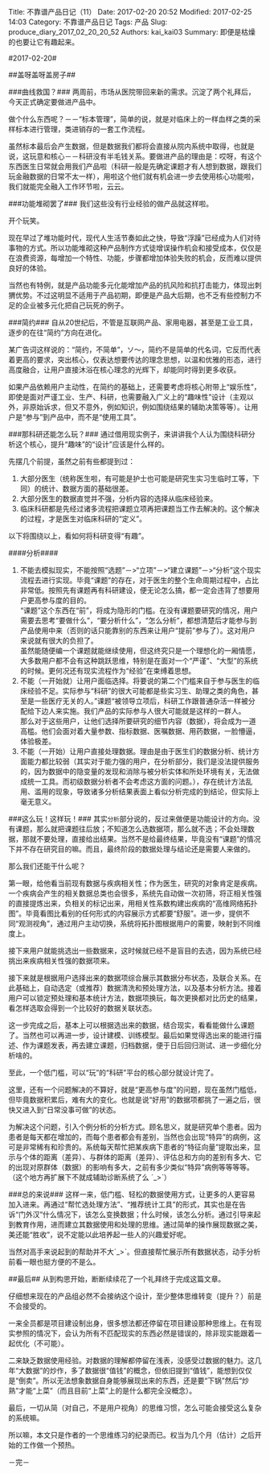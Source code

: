 Title: 不靠谱产品日记（11）
Date: 2017-02-20 20:52
Modified: 2017-02-25 14:03
Category: 不靠谱产品日记
Tags: 产品
Slug: produce_diary_2017_02_20_20_52
Authors: kai_kai03
Summary: 即便是枯燥的也要让它有趣起来。

#2017-02-20#

##盖呀盖呀盖房子##

###曲线救国？###
两周前，市场从医院带回来新的需求。沉淀了两个礼拜后，今天正式确定要做进产品中。

做个什么东西呢？－－“标本管理”，简单的说，就是对临床上的一样血样之类的采样标本进行管理，类进销存的一套工作流程。

虽然标本最后会产生数据，但是数据我们都将会直接从院内系统中取得，也就是说，这玩意和核心－－科研没有半毛钱关系。要做进产品的理由是：哎呀，有这个东西医生日常就会用我们产品啦（科研一般是先确定课题才有人想到数据，跟我们玩金融数据的日常不太一样），用啦这个他们就有机会进一步去使用核心功能啦，我们就能完全融入工作环节啦，云云。

###功能堆砌罢了###
我们这些没有行业经验的做产品就这样啦。

开个玩笑。

现在早过了堆功能时代，现代人生活节奏如此之快，导致“浮躁”已经成为人们对待事物的方式。所以功能堆砌这种产品制作方式徒增误操作机会和接受成本，仅仅是在浪费资源，每增加一个特性、功能，步骤都增加体验失败的机会，反而难以提供良好的体验。

当然也有特例，就是产品功能多元化能增加产品的抗风险和抗打击能力，体现出刺猬优势。不过这明显不适用于产品初期，即便是产品大后期，也不乏有些控制力不足的企业被多元化把自己玩死的例子。

###简约###
自从20世纪后，不管是互联网产品、家用电器，甚至是工业工具，逐步的在往“简约”方向在进化。

某广告词这样说的：“简约，不简单”，ソ〜，简约不是简单的代名词，它反而代表着更高的要求，突出核心，仅表达想要传达的理念思想，以温和优雅的形态，进行高度融合，让用户直接沐浴在核心理念的光辉下，却能同时得到更多收获。

如果产品依赖用户主动性，在简约的基础上，还需要考虑将核心附带上“娱乐性”，即使是面对严谨工业、生产、科研，也需要融入广义上的“趣味性”设计（主观以外，非原始诉求，但又不意外，例如知识，例如围绕结果的辅助决策等等）。让用户是“参与”到产品中，而不是“使用工具”。

###那科研还能怎么玩？###
通过借用现实例子，来讲讲我个人认为围绕科研分析这个核心，提升“趣味”的“设计”应该是什么样的。

先摆几个前提，虽然之前有些都提到过：

1.	大部分医生（统称医生啦，有可能是护士也可能是研究生实习生临时工等，下同）的统计、数据方面的基础很差。
2. 大部分医生的数据直觉并不强，分析内容的选择从临床经验来。
3. 临床科研都是先经过诸多流程把课题立项再把课题当工作去解决的。这个解决的过程，才是医生对临床科研的“定义”。

以下将围绕以上，看如何将科研变得“有趣”。

####分析####
1.	不能去模拟现实，不能按照“选题”－>“立项”－>“建立课题”－>“分析”这个现实流程去进行实现。毕竟“课题”的存在，对于医生的整个生命周期过程中，占比非常低。按照先有课题再有科研建设，便无论怎么搞，都一定会违背了想要用户更高参与度的目的。<br />“课题”这个东西在“前”，将成为隐形的门槛。在没有课题要研究的情况，用户需要去思考“要做什么”，“要分析什么”，“怎么分析”，都想清楚后才能参与到产品使用中来（否则的话只能靠别的东西来让用户“提前”参与了）。这对用户来说就有很大的负担了。<br />虽然能随便编一个课题就能继续使用，但这终究只是一个理想化的一厢情愿，大多数用户都不会有这种跳跃思维，特别是在面对一个“严谨”、“大型”的系统的时候。更何况还有现实流程作为“经验”在束缚着思想。
2. 不能（一开始就）让用户面临选择。将要说的第二个门槛来自于参与医生的临床经验不足。实际参与“科研”的很大可能都是些实习生、助理之类的角色，甚至是一些医疗无关的人。”课题“被领导立项后，科研工作跟普通杂活一样被分配给下边人来实施。我们产品的实际参与人很大可能就是这样的一群人。<br/>那么对于这些用户，让他们选择所要研究的细节内容（数据），将会成为一道高槛。他们会面对着大量参数、指标数据、医嘱数据、用药数据，一脸懵逼，体验极差。
3. 不能（一开始）让用户直接处理数据。理由是由于医生们的数据分析、统计方面能力都比较弱（其实对于能力强的用户，在分析部分，我们是没法提供服务的，因为数据中的隐变量的发现和消除与被分析实体和所处环境有关，无法做成统一工具。而初级数据分析者不会考虑这方面的问题。），存在统计方法乱用、滥用的现象，导致诸多分析结果表面上看似分析完成的到结论，但实际上毫无意义。


###这么玩！这样玩！###
其实`分析`部分说的，反过来做便是功能设计的方向。没有课题，那么就把课题往后放；不知道怎么选数据项，那么就不选；不会处理数据，那就不要处理，直接给出结果。当然不是给最终结果，毕竟没有“课题”的情况下并不存在研究目的嘛。而且，最终阶段的数据处理与结论还是需要人来做的。

那么我们还能干什么呢？

第一眼，给他看当前现有数据与疾病相关性；作为医生，研究的对象肯定是疾病。一个疾病会产生的相关数据总类也会很多，系统先自动做一次初筛，将正相关性强的直接提炼出来，负相关的标记出来，用相关性系数构建出疾病的“高维网络拓扑图”。毕竟看图比看别的任何形式的内容展示方式都要“舒服”。进一步，提供不同“观测视角”，通过用户主动切换，系统将拓扑图根据用户的需要，映射到不同维度上。

接下来用户就能挑选出一些数据来，这时候就已经不是盲目的去选，因为系统已经挑出来疾病相关性强的数据项来。

接下来就是根据用户选择出来的数据项综合展示其数据分布状态，及联合关系。在此基础上，自动选定（或推荐）数据清洗和预处理方法，以及基本分析方法。接着用户可以锁定预处理和基本统计方法，数据项换玩，每次更换都对比历史的结果，看怎样选取会得到一个比较好的数据关联状态。

这一步完成之后，基本上可以根据选出来的数据，结合现实，看看能做什么课题了。当然也可以再进一步，设计建模、训练模型。最后如果觉得选出来的能进行描述、作为课题发表，再去建立课题，归档数据，便于日后回归测试、进一步细化分析啥的。

至此，一个低门槛，可以“玩”的“科研”平台的核心部分就设计完了。

这里，还有一个问题解决的不算好，就是“更高参与度”的问题，现在虽然门槛低，但毕竟数据积累后，难有大的变化。也就是说“好用”的数据项都挑了一遍之后，很快又进入到“日常没事可做”的状态。

为解决这个问题，引入个例分析的分析方式。顾名思义，就是研究单个患者。因为患者是每天都在增加的，而每个患者都会有差别，当然也会出现“特异”的病例，这可是非常稀有和珍贵的。系统每天帮忙把某疾病下患者的“特征向量”提取出来，显示与个体的距离（差异）、与群体的距离（差异）、评估总和方向的差别有多大、它的出现对原群体（数据）的影响有多大，之前有多少类似“特异”病例等等等等。（这个地方再扩展下不就成辅助诊断系统了么 ˊ_>ˋ）


###总的来说###
这样一来，低门槛、轻松的数据使用方式，让更多的人更容易加入进来。再通过“帮忙选处理方法”、“推荐统计工具”的形式，其实也是在告诉“门外汉”什么情况下，该怎么变换数据；什么时候，该怎么分析。通过引导来起到教育作用，进而建立其数据使用和处理的思维。通过简单的操作展现数据之美，美还能“胜收”，说不定能以此培养起一些人的兴趣爱好呢。

当然对高手来说起到的帮助并不大ˊ_>ˋ。但直接帮忙展示所有数据状态，动手分析前看一眼也挺方便的不是么。

##最后##
从到构思开始，断断续续花了一个礼拜终于完成这篇文章。

仔细想来现在的产品组必然不会接纳这个设计，至少整体思维转变（提升？）前是不会接受的。

一来全员都是项目建设制出身，很多想法都还停留在项目建设那种思维上。在有现实参照的情况下，会认为所有不匹配现实的东西必然是错误的，除非现实能跟着一起优化（不可能）。

二来缺乏数据使用经验。对数据的理解都停留在浅表，没感受过数据的魅力。这几年“大数据”的炒作，多了数据很“值钱”的概念，但依旧提到“值钱”，能想到仅仅是“倒卖”。所以无法想象数据自身能够展现出来的东西，还是要“下锅”然后“炒熟”才能“上菜”（而且目前“上菜”上的是什么都完全没概念）。

最后，一切从简（对自己，不是用户视角）的思维习惯，怎么可能会接受这么复杂的系统嘛。

所以嘛，本文只是作者的一个思维练习的纪录而已。权当为几个月（估计）之后开始的工作做一个预热。

－完－